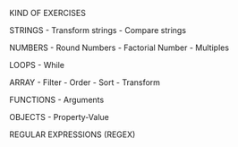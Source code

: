 KIND OF EXERCISES

STRINGS
    - Transform strings
    - Compare strings 

NUMBERS
    - Round Numbers
    - Factorial Number
    - Multiples

LOOPS
    - While

ARRAY
    - Filter
    - Order
    - Sort
    - Transform

FUNCTIONS
    - Arguments

OBJECTS
    - Property-Value

REGULAR EXPRESSIONS (REGEX)